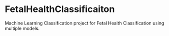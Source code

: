 # FetalHealthClassificaiton
Machine Learning Classification project for Fetal Health Classification using multiple models.
